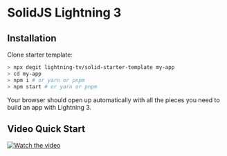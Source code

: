 # SolidJS Lightning 3

## Installation

Clone starter template:

```bash
> npx degit lightning-tv/solid-starter-template my-app
> cd my-app
> npm i # or yarn or pnpm
> npm start # or yarn or pnpm
```

Your browser should open up automatically with all the pieces you need to build an app with Lightning 3.

## Video Quick Start

[![Watch the video](https://img.youtube.com/vi/mWJ9CEiizeE/0.jpg)](https://www.youtube.com/watch?v=mWJ9CEiizeE)
